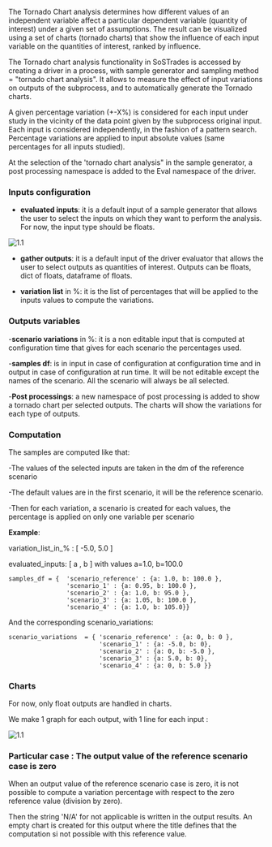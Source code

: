 The Tornado Chart analysis determines how different values of an independent variable affect a particular dependent variable (quantity of interest) under a given set of assumptions. The result can be visualized using a set of charts (tornado charts) that show the influence of each input variable on the quantities of interest, ranked by influence.



The Tornado chart analysis functionality in SoSTrades is accessed by creating a driver in a process, with sample generator and sampling method = "tornado chart analysis". It allows to measure the effect of input variations on outputs of the subprocess, and to automatically generate the Tornado charts.

A given percentage variation (+-X%) is considered for each input under study in the vicinity of the data point given by the subprocess original input. Each input is considered independently, in the fashion of a pattern search. Percentage variations are applied to input absolute values (same percentages for all inputs studied).

At the selection of the 'tornado chart analysis" in the sample generator, a post processing namespace is added to the Eval namespace of the driver.

### Inputs configuration


- **evaluated inputs**: it is a default input of a sample generator that allows the user to select the inputs on which they want to perform the analysis. For now, the input type should be floats.

![1.1](evaluated_inputs.PNG)

- **gather outputs**: it is a default input of the driver evaluator that allows the user to select outputs as quantities of interest. Outputs can be floats, dict of floats, dataframe of floats.

- **variation list** in %: it is the list of percentages that will be applied to the inputs values to compute the variations.

### Outputs variables

-**scenario variations** in %: it is a non editable input that is computed at configuration time that gives for each scenario the percentages used.

-**samples df**: is in input in case of configuration at configuration time and in output in case of configuration at run time. It will be not editable except the names of the scenario. All the scenario will always be all selected.

-**Post processings**: a new namespace of post processing is added to show a tornado chart per selected outputs. The charts will show the variations for each type of outputs.

### Computation

The samples are computed like that:

-The values of the selected inputs are taken in the dm of the reference scenario

-The default values are in the first scenario, it will be the reference scenario.

-Then for each variation, a scenario is created for each values, the percentage is applied on only one variable per scenario

**Example**:

variation_list_in_% : [ -5.0, 5.0 ]

evaluated_inputs: [ a , b ] with values a=1.0, b=100.0

```
samples_df = {  'scenario_reference' : {a: 1.0, b: 100.0 },
                'scenario_1' : {a: 0.95, b: 100.0 },
                'scenario_2' : {a: 1.0, b: 95.0 },
                'scenario_3' : {a: 1.05, b: 100.0 },
                'scenario_4' : {a: 1.0, b: 105.0}}
```

And the corresponding scenario_variations:

```
scenario_variations  = { 'scenario_reference' : {a: 0, b: 0 },
                         'scenario_1' : {a: -5.0, b: 0},
                         'scenario_2' : {a: 0, b: -5.0 },
                         'scenario_3' : {a: 5.0, b: 0},
                         'scenario_4' : {a: 0, b: 5.0 }}
```

### Charts


For now, only float outputs are handled in charts.

We make 1 graph for each output, with 1 line for each input :

![1.1](tornado_chart.PNG)
### Particular case : The output value of the reference scenario case is zero

When an output value of the reference scenario case is zero, it is not possible to compute a variation percentage with respect to the zero reference value (division by zero).

Then the string 'N/A' for not applicable is written in the output results.
An empty chart is created for this output where the title defines that the computation si not possible with this reference value.
